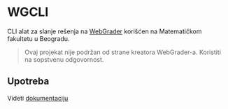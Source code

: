 # WGCLI

CLI alat za slanje rešenja na [WebGrader](http://drwebgrade.matf.bg.ac.rs) korišćen na Matematičkom fakultetu u Beogradu.

> Ovaj projekat nije podržan od strane kreatora WebGrader-a. Koristiti na sopstvenu odgovornost.

## Upotreba

Videti [dokumentaciju](cmd/docs/README.md)